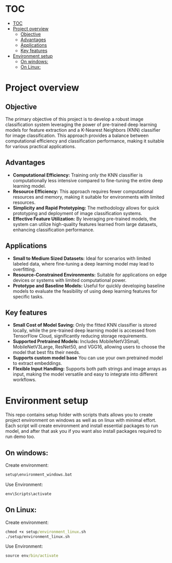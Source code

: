 <!-- no toc -->
# TOC 
- [TOC](#toc)
- [Project overview](#project-overview)
  - [Objective](#objective)
  - [Advantages](#advantages)
  - [Applications](#applications)
  - [Key features](#key-features)
- [Environment setup](#environment-setup)
  - [On windows:](#on-windows)
  - [On Linux:](#on-linux)



# Project overview

## Objective
The primary objective of this project is to develop a robust image classification system leveraging the power of pre-trained deep learning models for feature extraction and a K-Nearest Neighbors (KNN) classifier for image classification. This approach provides a balance between computational efficiency and classification performance, making it suitable for various practical applications.

## Advantages
- **Computational Efficiency:** Training only the KNN classifier is computationally less intensive compared to fine-tuning the entire deep learning model.
- **Resource Efficiency:** This approach requires fewer computational resources and memory, making it suitable for environments with limited resources.
- **Simplicity and Rapid Prototyping:** The methodology allows for quick prototyping and deployment of image classification systems.
- **Effective Feature Utilization:** By leveraging pre-trained models, the system can utilize high-quality features learned from large datasets, enhancing classification performance.

## Applications
 - **Small to Medium Sized Datasets:** Ideal for scenarios with limited labeled data, where fine-tuning a deep learning model may lead to overfitting.
- **Resource-Constrained Environments:** Suitable for applications on edge devices or systems with limited computational power.
- **Prototype and Baseline Models:** Useful for quickly developing baseline models to evaluate the feasibility of using deep learning features for specific tasks.

## Key features
 - **Small Cost of Model Saving:** Only the fitted KNN classifier is stored locally, while the pre-trained deep learning model is accessed from TensorFlow Cloud, significantly reducing storage requirements.
- **Supported Pretrained Models:** Includes MobileNetV3Small, MobileNetV3Large, ResNet50, and VGG16, allowing users to choose the model that best fits their needs.
- **Supports custom model base** You can use your own pretrained model to extract embeddings.
- **Flexible Input Handling:** Supports both path strings and image arrays as input, making the model versatile and easy to integrate into different workflows.

# Environment setup
This repo contains setup folder with scripts thats allows you to create project environment on windows as well as on linux with minimal effort. Each script will create environment and install essential packages to run model, and after that ask you if you want also install packages required to run demo too.

## On windows:
Create environment:
```cmd
setup\environment_windows.bat
```
Use Environment:
```cmd
env\Scripts\activate
```

## On Linux:
Create environment:
```cmd
chmod +x setup/environment_linux.sh
./setup/environment_linux.sh
```
Use Environment:
```cmd
source env/bin/activate
```
